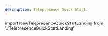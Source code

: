 ```yaml
---
description: Telepresence Quick Start.
---
```



import NewTelepresenceQuickStartLanding from './TelepresenceQuickStartLanding'

<NewTelepresenceQuickStartLanding/>